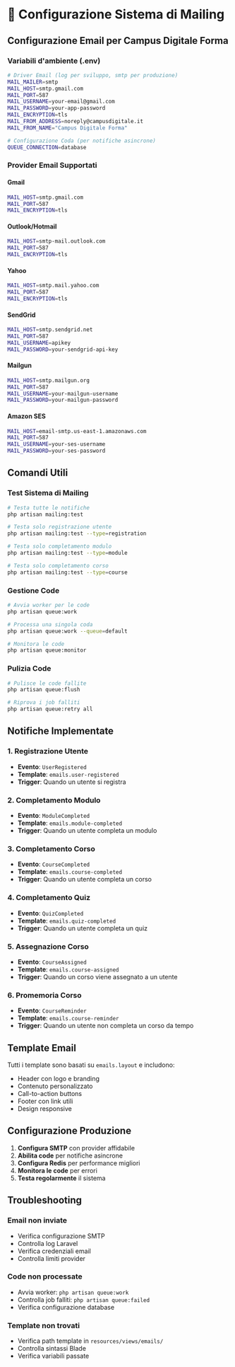 # 📧 Configurazione Sistema di Mailing

## Configurazione Email per Campus Digitale Forma

### Variabili d'ambiente (.env)

```bash
# Driver Email (log per sviluppo, smtp per produzione)
MAIL_MAILER=smtp
MAIL_HOST=smtp.gmail.com
MAIL_PORT=587
MAIL_USERNAME=your-email@gmail.com
MAIL_PASSWORD=your-app-password
MAIL_ENCRYPTION=tls
MAIL_FROM_ADDRESS=noreply@campusdigitale.it
MAIL_FROM_NAME="Campus Digitale Forma"

# Configurazione Coda (per notifiche asincrone)
QUEUE_CONNECTION=database
```

### Provider Email Supportati

#### Gmail
```bash
MAIL_HOST=smtp.gmail.com
MAIL_PORT=587
MAIL_ENCRYPTION=tls
```

#### Outlook/Hotmail
```bash
MAIL_HOST=smtp-mail.outlook.com
MAIL_PORT=587
MAIL_ENCRYPTION=tls
```

#### Yahoo
```bash
MAIL_HOST=smtp.mail.yahoo.com
MAIL_PORT=587
MAIL_ENCRYPTION=tls
```

#### SendGrid
```bash
MAIL_HOST=smtp.sendgrid.net
MAIL_PORT=587
MAIL_USERNAME=apikey
MAIL_PASSWORD=your-sendgrid-api-key
```

#### Mailgun
```bash
MAIL_HOST=smtp.mailgun.org
MAIL_PORT=587
MAIL_USERNAME=your-mailgun-username
MAIL_PASSWORD=your-mailgun-password
```

#### Amazon SES
```bash
MAIL_HOST=email-smtp.us-east-1.amazonaws.com
MAIL_PORT=587
MAIL_USERNAME=your-ses-username
MAIL_PASSWORD=your-ses-password
```

## Comandi Utili

### Test Sistema di Mailing
```bash
# Testa tutte le notifiche
php artisan mailing:test

# Testa solo registrazione utente
php artisan mailing:test --type=registration

# Testa solo completamento modulo
php artisan mailing:test --type=module

# Testa solo completamento corso
php artisan mailing:test --type=course
```

### Gestione Code
```bash
# Avvia worker per le code
php artisan queue:work

# Processa una singola coda
php artisan queue:work --queue=default

# Monitora le code
php artisan queue:monitor
```

### Pulizia Code
```bash
# Pulisce le code fallite
php artisan queue:flush

# Riprova i job falliti
php artisan queue:retry all
```

## Notifiche Implementate

### 1. Registrazione Utente
- **Evento**: `UserRegistered`
- **Template**: `emails.user-registered`
- **Trigger**: Quando un utente si registra

### 2. Completamento Modulo
- **Evento**: `ModuleCompleted`
- **Template**: `emails.module-completed`
- **Trigger**: Quando un utente completa un modulo

### 3. Completamento Corso
- **Evento**: `CourseCompleted`
- **Template**: `emails.course-completed`
- **Trigger**: Quando un utente completa un corso

### 4. Completamento Quiz
- **Evento**: `QuizCompleted`
- **Template**: `emails.quiz-completed`
- **Trigger**: Quando un utente completa un quiz

### 5. Assegnazione Corso
- **Evento**: `CourseAssigned`
- **Template**: `emails.course-assigned`
- **Trigger**: Quando un corso viene assegnato a un utente

### 6. Promemoria Corso
- **Evento**: `CourseReminder`
- **Template**: `emails.course-reminder`
- **Trigger**: Quando un utente non completa un corso da tempo

## Template Email

Tutti i template sono basati su `emails.layout` e includono:
- Header con logo e branding
- Contenuto personalizzato
- Call-to-action buttons
- Footer con link utili
- Design responsive

## Configurazione Produzione

1. **Configura SMTP** con provider affidabile
2. **Abilita code** per notifiche asincrone
3. **Configura Redis** per performance migliori
4. **Monitora le code** per errori
5. **Testa regolarmente** il sistema

## Troubleshooting

### Email non inviate
- Verifica configurazione SMTP
- Controlla log Laravel
- Verifica credenziali email
- Controlla limiti provider

### Code non processate
- Avvia worker: `php artisan queue:work`
- Controlla job falliti: `php artisan queue:failed`
- Verifica configurazione database

### Template non trovati
- Verifica path template in `resources/views/emails/`
- Controlla sintassi Blade
- Verifica variabili passate
